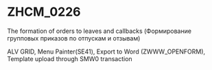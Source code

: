 # ZHCM_0226
The formation of orders to leaves and callbacks (Формирование групповых приказов по отпускам и отзывам)

ALV GRID, Menu Painter(SE41), Export to Word (ZWWW_OPENFORM), 
Template upload through SMW0 transaction
